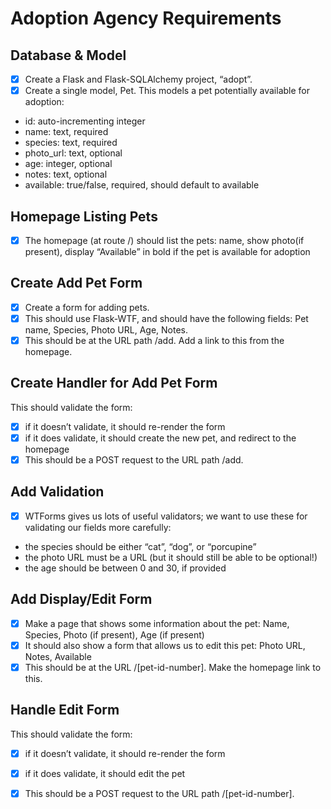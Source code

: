# Adoption Agency Requirements

## Database & Model
- [X] Create a Flask and Flask-SQLAlchemy project, “adopt”.
- [X] Create a single model, Pet. This models a pet potentially available for adoption:

* id: auto-incrementing integer
* name: text, required
* species: text, required
* photo_url: text, optional
* age: integer, optional
* notes: text, optional
* available: true/false, required, should default to available

## Homepage Listing Pets
- [X] The homepage (at route /) should list the pets: name, show photo(if present), display “Available” in bold if the pet is available for adoption

## Create Add Pet Form
- [X] Create a form for adding pets. 
- [X] This should use Flask-WTF, and should have the following fields: Pet name, Species, Photo URL, Age, Notes.  
- [X] This should be at the URL path /add. Add a link to this from the homepage.

## Create Handler for Add Pet Form
This should validate the form:
- [X] if it doesn’t validate, it should re-render the form
- [X] if it does validate, it should create the new pet, and redirect to the homepage
- [X] This should be a POST request to the URL path /add.

## Add Validation
- [X] WTForms gives us lots of useful validators; we want to use these for validating our fields more carefully:
* the species should be either “cat”, “dog”, or “porcupine”
* the photo URL must be a URL (but it should still be able to be optional!)
* the age should be between 0 and 30, if provided

## Add Display/Edit Form
- [X] Make a page that shows some information about the pet: Name, Species, Photo (if present), Age (if present)
- [X] It should also show a form that allows us to edit this pet: Photo URL, Notes, Available
- [X] This should be at the URL /[pet-id-number]. Make the homepage link to this.

## Handle Edit Form
This should validate the form:
- [X] if it doesn’t validate, it should re-render the form
- [X] if it does validate, it should edit the pet
- [X] This should be a POST request to the URL path /[pet-id-number].

